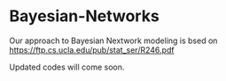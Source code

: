 # Bayesian-Networks

Our approach to Bayesian Nextwork modeling is bsed on https://ftp.cs.ucla.edu/pub/stat_ser/R246.pdf

Updated codes will come soon.
